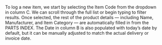 To log a new item, we start by selecting the Item Code from the dropdown in column C. We can scroll through the full list or begin typing to filter results. Once selected, the rest of the product details — including Name, Manufacturer, and Item Category — are automatically filled in from the PARTS INDEX. The Date in column B is also populated with today’s date by default, but it can be manually adjusted to match the actual delivery or invoice date.
